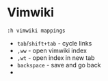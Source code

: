 # Vimwiki

`:h vimwiki mappings`

* `tab`/`shift+tab` - cycle links
* `,ww` - open vimwiki index
* `,wt` - open index in new tab
* `backspace` - save and go back
*
